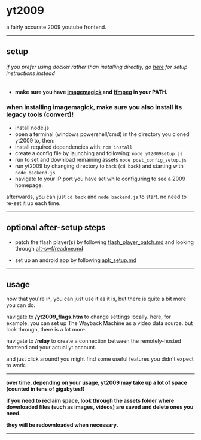 # yt2009
a fairly accurate 2009 youtube frontend.

---

## setup
###### if you prefer using docker rather than installing directly, go [here](docker.md) for setup instructions instead

- **make sure you have [imagemagick](https://imagemagick.org/) and [ffmpeg](https://ffmpeg.org/) in your PATH.**

### when installing imagemagick, make sure you also install its legacy tools (convert)! 

- install node.js
- open a terminal (windows powershell/cmd) in the directory you cloned yt2009 to, then:
- install required dependencies with: `npm install`
- create a config file by launching and following: `node yt2009setup.js`
- run to set and download remaining assets `node post_config_setup.js`
- run yt2009 by changing directory to `back` (`cd back`) and starting with `node backend.js`
- navigate to your IP:port you have set while configuring to see a 2009 homepage.

afterwards, you can just `cd back` and `node backend.js` to start. no need to re-set it up each time.

---

## optional after-setup steps

- patch the flash player(s) by following [flash_player_patch.md](flash_player_patch.md) and looking through [alt-swf/readme.md](alt-swf/readme.md)

- set up an android app by following [apk_setup.md](apk_setup.md)

---

## usage

now that you're in, you can just use it as it is, but there is quite a bit more you can do.

navigate to **/yt2009_flags.htm** to change settings locally. here, for example, you can set up The Wayback Machine as a video data source. but look through, there is a lot more.

navigate to **/relay** to create a connection between the remotely-hosted frontend and your actual yt account.

and just click around! you might find some useful features you didn't expect to work.

---

**over time, depending on your usage, yt2009 may take up a lot of space (counted in tens of gigabytes!)**

**if you need to reclaim space, look through the assets folder where downloaded files (such as images, videos) are saved and delete ones you need.**

**they will be redownloaded when necessary.**

---